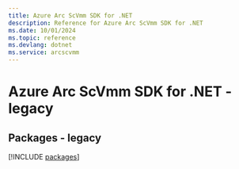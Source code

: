 ```yaml
---
title: Azure Arc ScVmm SDK for .NET
description: Reference for Azure Arc ScVmm SDK for .NET
ms.date: 10/01/2024
ms.topic: reference
ms.devlang: dotnet
ms.service: arcscvmm
---
```

# Azure Arc ScVmm SDK for .NET - legacy
## Packages - legacy
[!INCLUDE [packages](arc-scvmm-index.md)]